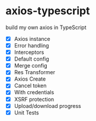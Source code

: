 # axios-typescript

build my own axios in TypeScript

- [x] Axios instance
- [x] Error handling
- [x] Interceptors
- [x] Default config
- [x] Merge config
- [x] Res Transformer
- [x] Axios Create
- [x] Cancel token
- [x] With credentials
- [x] XSRF protection
- [x] Upload/download progress
- [x] Unit Tests

